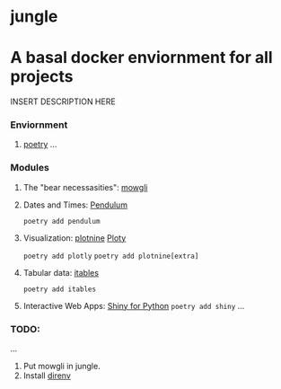 # jungle
# A basal docker enviornment for all projects

INSERT DESCRIPTION HERE

### Enviornment
1. [poetry](https://python-poetry.org/docs/)
...

### Modules
1. The "bear necessasities":
	[mowgli](https://github.com/karthikskumar/mowgli/)
	
2. Dates and Times: 
	[Pendulum](https://pendulum.eustace.io/docs/)

	`poetry add pendulum`

3. Visualization: 
	[plotnine](https://github.com/has2k1/plotnine)
	[Ploty](https://plotly.com/python/)
	
	`poetry add plotly`
	`poetry add plotnine[extra]`

4. Tabular data:
	[itables](https://github.com/mwouts/itables/)
	
	`poetry add itables`

5. Interactive Web Apps:
	[Shiny for Python](https://shiny.rstudio.com/py/api/)
	`poetry add shiny`
...

### TODO:
...

1. Put mowgli in jungle.
2. Install [direnv](https://direnv.net/)